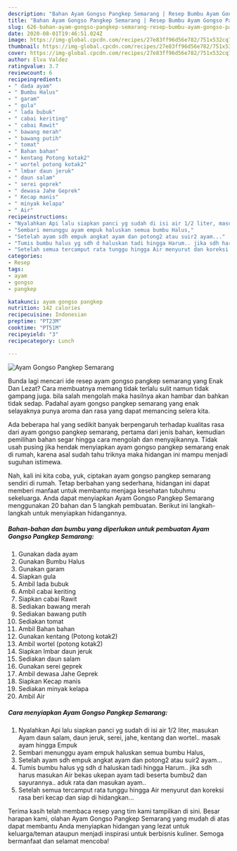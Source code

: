 ```yaml
---
description: "Bahan Ayam Gongso Pangkep Semarang | Resep Bumbu Ayam Gongso Pangkep Semarang Yang Enak Dan Mudah"
title: "Bahan Ayam Gongso Pangkep Semarang | Resep Bumbu Ayam Gongso Pangkep Semarang Yang Enak Dan Mudah"
slug: 626-bahan-ayam-gongso-pangkep-semarang-resep-bumbu-ayam-gongso-pangkep-semarang-yang-enak-dan-mudah
date: 2020-08-01T19:46:51.024Z
image: https://img-global.cpcdn.com/recipes/27e83ff96d56e782/751x532cq70/ayam-gongso-pangkep-semarang-foto-resep-utama.jpg
thumbnail: https://img-global.cpcdn.com/recipes/27e83ff96d56e782/751x532cq70/ayam-gongso-pangkep-semarang-foto-resep-utama.jpg
cover: https://img-global.cpcdn.com/recipes/27e83ff96d56e782/751x532cq70/ayam-gongso-pangkep-semarang-foto-resep-utama.jpg
author: Elva Valdez
ratingvalue: 3.7
reviewcount: 6
recipeingredient:
- " dada ayam"
- " Bumbu Halus"
- " garam"
- " gula"
- " lada bubuk"
- " cabai keriting"
- " cabai Rawit"
- " bawang merah"
- " bawang putih"
- " tomat"
- " Bahan bahan"
- " kentang Potong kotak2"
- " wortel potong kotak2"
- " lmbar daun jeruk"
- " daun salam"
- " serei geprek"
- " dewasa Jahe Geprek"
- " Kecap manis"
- " minyak kelapa"
- " Air"
recipeinstructions:
- "Nyalahkan Api lalu siapkan panci yg sudah di isi air 1/2 liter, masukan Ayam daun salam, daun jeruk, serei, jahe, kentang dan wortel.. masak ayam hingga Empuk"
- "Sembari menunggu ayam empuk haluskan semua bumbu Halus,"
- "Setelah ayam sdh empuk angkat ayam dan potong2 atau suir2 ayam..."
- "Tumis bumbu halus yg sdh d haluskan tadi hingga Harum.. jika sdh harus masukan Air bekas ukepan ayam tadi beserta bumbu2 dan sayurannya.. aduk rata dan masukan ayam.."
- "Setelah semua tercamput rata tunggu hingga Air menyurut dan koreksi rasa beri kecap dan siap di hidangkan..."
categories:
- Resep
tags:
- ayam
- gongso
- pangkep

katakunci: ayam gongso pangkep 
nutrition: 142 calories
recipecuisine: Indonesian
preptime: "PT23M"
cooktime: "PT51M"
recipeyield: "3"
recipecategory: Lunch

---
```



![Ayam Gongso Pangkep Semarang](https://img-global.cpcdn.com/recipes/27e83ff96d56e782/751x532cq70/ayam-gongso-pangkep-semarang-foto-resep-utama.jpg)

Bunda lagi mencari ide resep ayam gongso pangkep semarang yang Enak Dan Lezat? Cara membuatnya memang tidak terlalu sulit namun tidak gampang juga. bila salah mengolah maka hasilnya akan hambar dan bahkan tidak sedap. Padahal ayam gongso pangkep semarang yang enak selayaknya punya aroma dan rasa yang dapat memancing selera kita.



Ada beberapa hal yang sedikit banyak berpengaruh terhadap kualitas rasa dari ayam gongso pangkep semarang, pertama dari jenis bahan, kemudian pemilihan bahan segar hingga cara mengolah dan menyajikannya. Tidak usah pusing jika hendak menyiapkan ayam gongso pangkep semarang enak di rumah, karena asal sudah tahu triknya maka hidangan ini mampu menjadi suguhan istimewa.


Nah, kali ini kita coba, yuk, ciptakan ayam gongso pangkep semarang sendiri di rumah. Tetap berbahan yang sederhana, hidangan ini dapat memberi manfaat untuk membantu menjaga kesehatan tubuhmu sekeluarga. Anda dapat menyiapkan Ayam Gongso Pangkep Semarang menggunakan 20 bahan dan 5 langkah pembuatan. Berikut ini langkah-langkah untuk menyiapkan hidangannya.

<!--inarticleads1-->

##### Bahan-bahan dan bumbu yang diperlukan untuk pembuatan Ayam Gongso Pangkep Semarang:

1. Gunakan  dada ayam
1. Gunakan  Bumbu Halus
1. Gunakan  garam
1. Siapkan  gula
1. Ambil  lada bubuk
1. Ambil  cabai keriting
1. Siapkan  cabai Rawit
1. Sediakan  bawang merah
1. Sediakan  bawang putih
1. Sediakan  tomat
1. Ambil  Bahan bahan
1. Gunakan  kentang (Potong kotak2)
1. Ambil  wortel (potong kotak2)
1. Siapkan  lmbar daun jeruk
1. Sediakan  daun salam
1. Gunakan  serei geprek
1. Ambil  dewasa Jahe Geprek
1. Siapkan  Kecap manis
1. Sediakan  minyak kelapa
1. Ambil  Air




<!--inarticleads2-->

##### Cara menyiapkan Ayam Gongso Pangkep Semarang:

1. Nyalahkan Api lalu siapkan panci yg sudah di isi air 1/2 liter, masukan Ayam daun salam, daun jeruk, serei, jahe, kentang dan wortel.. masak ayam hingga Empuk
1. Sembari menunggu ayam empuk haluskan semua bumbu Halus,
1. Setelah ayam sdh empuk angkat ayam dan potong2 atau suir2 ayam...
1. Tumis bumbu halus yg sdh d haluskan tadi hingga Harum.. jika sdh harus masukan Air bekas ukepan ayam tadi beserta bumbu2 dan sayurannya.. aduk rata dan masukan ayam..
1. Setelah semua tercamput rata tunggu hingga Air menyurut dan koreksi rasa beri kecap dan siap di hidangkan...




Terima kasih telah membaca resep yang tim kami tampilkan di sini. Besar harapan kami, olahan Ayam Gongso Pangkep Semarang yang mudah di atas dapat membantu Anda menyiapkan hidangan yang lezat untuk keluarga/teman ataupun menjadi inspirasi untuk berbisnis kuliner. Semoga bermanfaat dan selamat mencoba!
